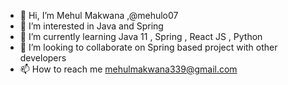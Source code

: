 - 👋 Hi, I’m Mehul Makwana ,@mehulo07
- 👀 I’m interested in Java and Spring
- 🌱 I’m currently learning Java 11 , Spring , React JS , Python 
- 💞️ I’m looking to collaborate on Spring based project with other developers
- 📫 How to reach me mehulmakwana339@gmail.com

<!---
mehulo07/mehulo07 is a ✨ special ✨ repository because its `README.md` (this file) appears on your GitHub profile.
You can click the Preview link to take a look at your changes.
--->
